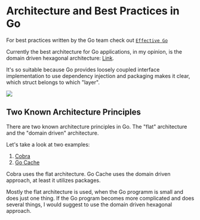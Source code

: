# Architecture and Best Practices in Go

For best practices written by the Go team check out [`Effective Go`](https://go.dev/doc/effective_go)

Currently the best architecture for Go applications, in my opinion, is the domain driven hexagonal architecture: [Link](https://github.com/Sairyss/domain-driven-hexagon).

It's so suitable because Go provides loosely coupled interface implementation to use dependency injection and packaging makes it clear, which struct belongs to which "layer".

<div>
    <img src="https://github.com/Sairyss/domain-driven-hexagon/raw/master/assets/images/DomainDrivenHexagon.png"/>
</div>

## Two Known Architecture Principles

There are two known architecture principles in Go.
The "flat" architecture and the "domain driven" architecture.

Let's take a look at two examples:

1. [Cobra](https://github.com/spf13/cobra)
2. [Go Cache](https://github.com/eko/gocache)

Cobra uses the flat architecture.
Go Cache uses the domain driven approach, at least it utilizes packages.

Mostly the flat architecture is used, when the Go programm is small and does just one thing.
If the Go program becomes more complicated and does several things, I would suggest to use the domain driven hexagonal approach.
